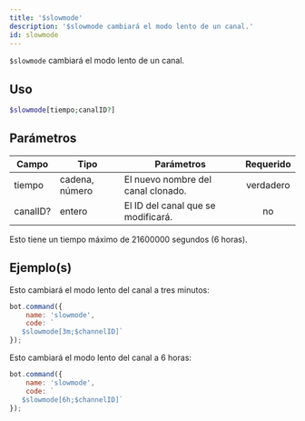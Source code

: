 ```yaml
---
title: '$slowmode'
description: '$slowmode cambiará el modo lento de un canal.'
id: slowmode
---
```


`$slowmode` cambiará el modo lento de un canal.

## Uso

```php
$slowmode[tiempo;canalID?]
```

## Parámetros

| Campo    | Tipo           | Parámetros                         | Requerido |
| -------- | -------------- | ---------------------------------- |:---------:|
| tiempo   | cadena, número | El nuevo nombre del canal clonado. | verdadero |
| canalID? | entero         | El ID del canal que se modificará. |    no     |

Esto tiene un tiempo máximo de 21600000 segundos (6 horas).

## Ejemplo(s)

Esto cambiará el modo lento del canal a tres minutos:

```javascript
bot.command({
    name: 'slowmode',
    code: `
   $slowmode[3m;$channelID]`
});
```

Esto cambiará el modo lento del canal a 6 horas:

```javascript
bot.command({
    name: 'slowmode',
    code: `
   $slowmode[6h;$channelID]`
});
```